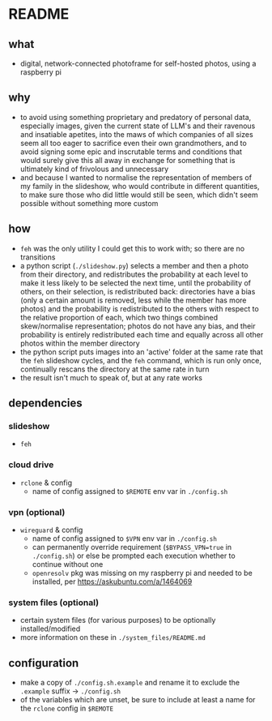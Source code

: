 # README
## what
- digital, network-connected photoframe for self-hosted photos, using a raspberry pi
## why
- to avoid using something proprietary and predatory of personal data, especially images, given the current state of LLM's and their ravenous and insatiable apetites, into the maws of which companies of all sizes seem all too eager to sacrifice even their own grandmothers, and to avoid signing some epic and inscrutable terms and conditions that would surely give this all away in exchange for something that is ultimately kind of frivolous and unnecessary
- and because I wanted to normalise the representation of members of my family in the slideshow, who would contribute in different quantities, to make sure those who did little would still be seen, which didn't seem possible without something more custom
## how
- `feh` was the only utility I could get this to work with; so there are no transitions
- a python script (`./slideshow.py`) selects a member and then a photo from their directory, and redistributes the probability at each level to make it less likely to be selected the next time, until the probability of others, on their selection, is redistributed back: directories have a bias (only a certain amount is removed, less while the member has more photos) and the probability is redistributed to the others with respect to the relative proportion of each, which two things combined skew/normalise representation; photos do not have any bias, and their probability is entirely redistributed each time and equally across all other photos within the member directory
- the python script puts images into an 'active' folder at the same rate that the `feh` slideshow cycles, and the `feh` command, which is run only once, continually rescans the directory at the same rate in turn
- the result isn't much to speak of, but at any rate works
## dependencies
### slideshow
- `feh`
### cloud drive
- `rclone` & config
    - name of config assigned to `$REMOTE` env var in `./config.sh`
### vpn (optional)
- `wireguard` & config
    - name of config assigned to `$VPN` env var in `./config.sh`
    - can permanently override requirement (`$BYPASS_VPN=true` in `./config.sh`) or else be prompted each execution whether to continue without one
    - `openresolv` pkg was missing on my raspberry pi and needed to be installed, per https://askubuntu.com/a/1464069
### system files (optional)
- certain system files (for various purposes) to be optionally installed/modified
- more information on these in `./system_files/README.md`
## configuration
- make a copy of `./config.sh.example` and rename it to exclude the `.example` suffix -> `./config.sh`
- of the variables which are unset, be sure to include at least a name for the `rclone` config in `$REMOTE`

